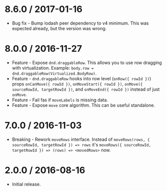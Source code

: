 8.6.0 / 2017-01-16
==================

  * Bug fix - Bump lodash peer dependency to v4 minimum. This was expected already, but the version was wrong.

8.0.0 / 2016-11-27
==================

  * Feature - Expose `dnd.draggableRow`. This allows you to use row dragging with virtualization. Example: `body.row = dnd.draggableRow(Virtualized.BodyRow)`.
  * Feature - `dnd.draggableRow` hooks into row level (`onRow({ rowId })`) props `onCanMove({ rowId })`, `onMoveStart({ rowId })`, `onMove({ sourceRowId, targetRowId })`, and `onMoveEnd({ rowId })` instead of just `onMove`.
  * Feature - Fail fas if `moveLabels` is missing data.
  * Feature - Expose `move` core algorithm. This can be useful standalone.

7.0.0 / 2016-11-03
==================

  * Breaking - Rework `moveRows` interface. Instead of `moveRows(rows, { sourceRowId, targetRowId }) => rows` it's `moveRows({ sourceRowId, targetRowId }) => (rows) => <movedRows>` now.

2.0.0 / 2016-08-16
==================

  * Initial release.
